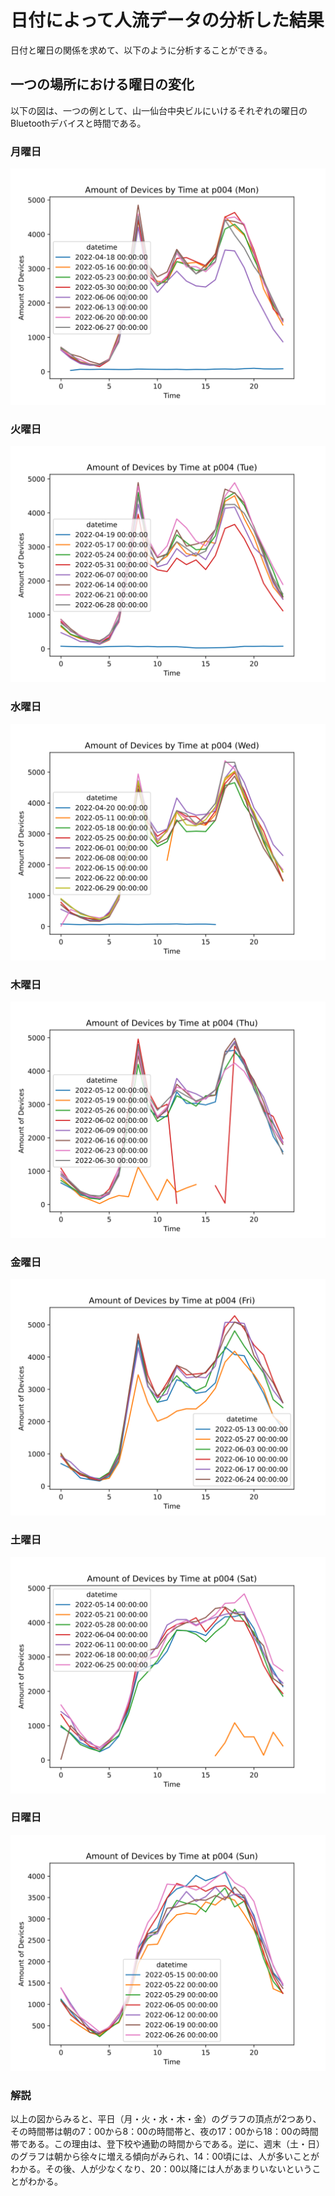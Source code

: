 # 日付によって人流データの分析した結果

日付と曜日の関係を求めて、以下のように分析することができる。

## 一つの場所における曜日の変化
以下の図は、一つの例として、山一仙台中央ビルにいけるそれぞれの曜日のBluetoothデバイスと時間である。

### 月曜日
<div align="center">
<img src="graph_by_day/p004_0.svg"></img>
</div>

### 火曜日
<div align="center">
<img src="graph_by_day/p004_1.svg"></img>
</div>

### 水曜日
<div align="center">
<img src="graph_by_day/p004_2.svg"></img>
</div>

### 木曜日
<div align="center">
<img src="graph_by_day/p004_3.svg"></img>
</div>

### 金曜日
<div align="center">
<img src="graph_by_day/p004_4.svg"></img>
</div>

### 土曜日
<div align="center">
<img src="graph_by_day/p004_5.svg"></img>
</div>

### 日曜日
<div align="center">
<img src="graph_by_day/p004_6.svg"></img>
</div>

### 解説
以上の図からみると、平日（月・火・水・木・金）のグラフの頂点が2つあり、その時間帯は朝の7：00から8：00の時間帯と、夜の17：00から18：00の時間帯である。この理由は、登下校や通勤の時間からである。逆に、週末（土・日）のグラフは朝から徐々に増える傾向がみられ、14：00頃には、人が多いことがわかる。その後、人が少なくなり、20：00以降には人があまりいないということがわかる。
